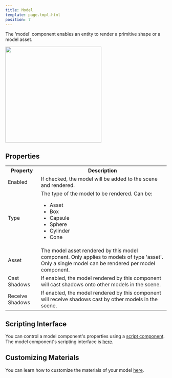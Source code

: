 ```yaml
---
title: Model
template: page.tmpl.html
position: 7
---
```


The 'model' component enables an entity to render a primitive shape or a model asset.

<img src="/images/user-manual/components/component-model.jpg" style="width: 300px" />

## Properties

<table class="table table-striped">
    <col class="property-name"></col>
    <col class="property-description"></col>
    <tr><th>Property</th><th>Description</th></tr>
    <tr><td>Enabled</td><td>If checked, the model will be added to the scene and rendered.</td></tr>
    <tr><td>Type</td><td>The type of the model to be rendered. Can be:<ul><li>Asset</li><li>Box</li><li>Capsule</li><li>Sphere</li><li>Cylinder</li><li>Cone</li></ul></td></tr>
    <tr><td>Asset</td><td>The model asset rendered by this model component. Only applies to models of type 'asset'. Only a single model can be rendered per model component.</td></tr>
    <tr><td>Cast Shadows</td><td>If enabled, the model rendered by this component will cast shadows onto other models in the scene.</td></tr>
    <tr><td>Receive Shadows</td><td>If enabled, the model rendered by this component will receive shadows cast by other models in the scene.</td></tr>
</table>

## Scripting Interface

You can control a model component's properties using a [script component][2]. The model component's scripting interface is [here][3].

## Customizing Materials

You can learn how to customize the materials of your model [here][4].

[1]: /images/platform/component_model.png
[2]: /user-manual/packs/components/script
[3]: /engine/api/stable/symbols/pc.ScriptComponent.html
[4]: /user-manual/assets/materials/#assigning-materials
